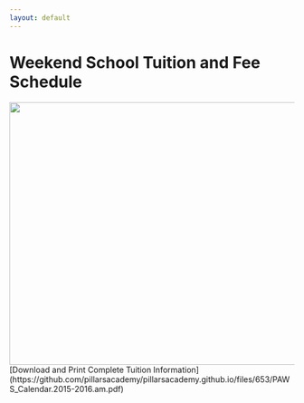 ```yaml
---
layout: default
---
```


# Weekend School Tuition and Fee Schedule

<a href=".pdf" target="_blank">
    <img src="https://cloud.githubusercontent.com/assets/11180395/9148602/9bf967f8-3d36-11e5-85e9-10118c6485c6.jpg" width="600" height="464">
</a>
[Download and Print Complete Tuition Information] (https://github.com/pillarsacademy/pillarsacademy.github.io/files/653/PAWS_Calendar.2015-2016.am.pdf)
